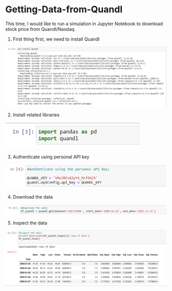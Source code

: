 # Getting-Data-from-Quandl

This time, I would like to run a simulation in Jupyter Notebook to download stock price from Quandl/Nasdaq. 

1. First thing first, we need to install Quandl

![textimage](https://github.com/altheanabila/Getting-Data-from-Quandl/blob/main/pic1.png)


2. Install related libraries


![textimage](https://github.com/altheanabila/Getting-Data-from-Quandl/blob/main/pic2.png)

3. Authenticate using personal API key


![textimage](https://github.com/altheanabila/Getting-Data-from-Quandl/blob/main/pic3.png)


4. Download the data


![textimage](https://github.com/altheanabila/Getting-Data-from-Quandl/blob/main/pic4.png)


5. Inspect the data



![textimage](https://github.com/altheanabila/Getting-Data-from-Quandl/blob/main/pic5.png)
